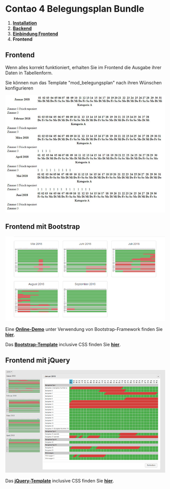 # Contao 4 Belegungsplan Bundle

1. [**Installation**](installation.md)
2. [**Backend**](backend.md)
3. [**Einbindung Frontend**](einbindung-frontend.md)
4. **Frontend**

## Frontend

Wenn alles korrekt funktioniert, erhalten Sie im Frontend die Ausgabe ihrer Daten in Tabellenform.

Sie können nun das Template "mod_belegungsplan" nach ihren Wünschen konfigurieren

![Ausgabe Frontend](https://github.com/Mailwurm/belegungsplan-bundle/blob/master/docs/img/belegungsplan-bundle-13.jpg)

## Frontend mit Bootstrap

![Ausgabe Frontend mit Bootstrap](https://github.com/Mailwurm/belegungsplan-bundle/blob/master/docs/img/belegungsplan-bundle-14.png)

Eine [**Online-Demo**](http://www.waldeck-ruegen.de/belegungsplan.html) unter Verwendung von Bootstrap-Framework finden Sie [**hier**](http://www.waldeck-ruegen.de/belegungsplan.html).


Das [**Bootstrap-Template**](https://github.com/Mailwurm/mod_belegungsplan_bootstrap) inclusive CSS finden Sie [**hier**](https://github.com/Mailwurm/mod_belegungsplan_bootstrap).

## Frontend mit jQuery

![Ausgabe Frontend mit jQuery](https://github.com/Mailwurm/belegungsplan-bundle/blob/master/docs/img/belegungsplan-bundle-15.png)

Das [**jQuery-Template**](https://github.com/Mailwurm/mod_belegungsplan_jquery) inclusive CSS finden Sie [**hier**](https://github.com/Mailwurm/mod_belegungsplan_jquery).
